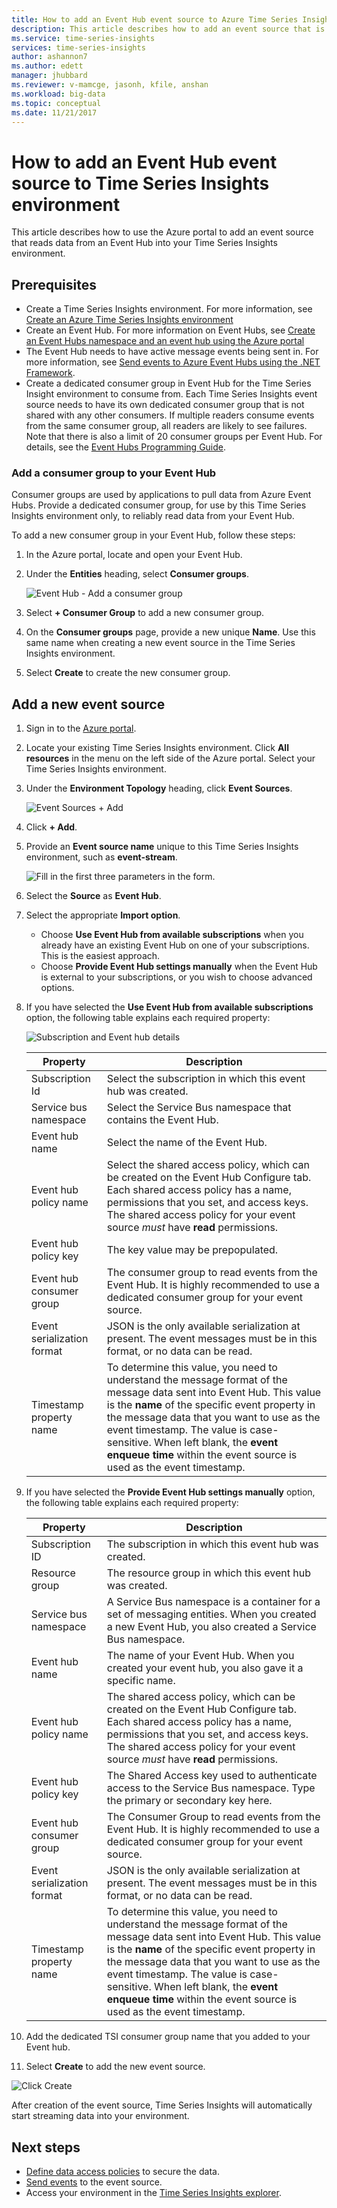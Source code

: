 ```yaml
---
title: How to add an Event Hub event source to Azure Time Series Insights | Microsoft Docs
description: This article describes how to add an event source that is connected to an Event Hub to your Time Series Insights environment.
ms.service: time-series-insights
services: time-series-insights
author: ashannon7
ms.author: edett
manager: jhubbard
ms.reviewer: v-mamcge, jasonh, kfile, anshan
ms.workload: big-data
ms.topic: conceptual
ms.date: 11/21/2017
---
```


# How to add an Event Hub event source to Time Series Insights environment

This article describes how to use the Azure portal to add an event source that reads data from an Event Hub into your Time Series Insights environment.

## Prerequisites
- Create a Time Series Insights environment. For more information, see [Create an Azure Time Series Insights environment](time-series-insights-get-started.md) 
- Create an Event Hub. For more information on Event Hubs, see [Create an Event Hubs namespace and an event hub using the Azure portal](../event-hubs/event-hubs-create.md)
- The Event Hub needs to have active message events being sent in. For more information, see [Send events to Azure Event Hubs using the .NET Framework](../event-hubs/event-hubs-dotnet-framework-getstarted-send.md).
- Create a dedicated consumer group in Event Hub for the Time Series Insight environment to consume from. Each Time Series Insights event source needs to have its own dedicated consumer group that is not shared with any other consumers. If multiple readers consume events from the same consumer group, all readers are likely to see failures. Note that there is also a limit of 20 consumer groups per Event Hub. For details, see the [Event Hubs Programming Guide](../event-hubs/event-hubs-programming-guide.md).

### Add a consumer group to your Event Hub
Consumer groups are used by applications to pull data from Azure Event Hubs. Provide a dedicated consumer group, for use by this Time Series Insights environment only, to reliably read data from your Event Hub.

To add a new consumer group in your Event Hub, follow these steps:
1. In the Azure portal, locate and open your Event Hub.

2. Under the **Entities** heading, select **Consumer groups**.

   ![Event Hub - Add a consumer group](media/time-series-insights-how-to-add-an-event-source-eventhub/5-event-hub-consumer-group.png)

3. Select **+ Consumer Group** to add a new consumer group. 

4. On the **Consumer groups** page, provide a new unique **Name**.  Use this same name when creating a new event source in the Time Series Insights environment.

5. Select **Create** to create the new consumer group.

## Add a new event source
1. Sign in to the [Azure portal](https://portal.azure.com).

2. Locate your existing Time Series Insights environment. Click **All resources** in the menu on the left side of the Azure portal. Select your Time Series Insights environment.

3. Under the **Environment Topology** heading, click **Event Sources**.

   ![Event Sources + Add](media/time-series-insights-how-to-add-an-event-source-eventhub/1-event-sources.png)

4. Click **+ Add**.

5. Provide an **Event source name** unique to this Time Series Insights environment, such as **event-stream**.

   ![Fill in the first three parameters in the form.](media/time-series-insights-how-to-add-an-event-source-eventhub/2-import-option.png)

6. Select the **Source** as **Event Hub**.

7. Select the appropriate **Import option**. 
   - Choose **Use Event Hub from available subscriptions** when you already have an existing Event Hub on one of your subscriptions. This is the easiest approach.
   - Choose **Provide Event Hub settings manually** when the Event Hub is external to your subscriptions, or you wish to choose advanced options. 

8. If you have selected the **Use Event Hub from available subscriptions** option, the following table explains each required property:

   ![Subscription and Event hub details](media/time-series-insights-how-to-add-an-event-source-eventhub/3-new-event-source.png)

   | Property | Description |
   | --- | --- |
   | Subscription Id | Select the subscription in which this event hub was created.
   | Service bus namespace | Select the Service Bus namespace that contains the Event Hub.
   | Event hub name | Select the name of the Event Hub.
   | Event hub policy name | Select the shared access policy, which can be created on the Event Hub Configure tab. Each shared access policy has a name, permissions that you set, and access keys. The shared access policy for your event source *must* have **read** permissions.
   | Event hub policy key | The key value may be prepopulated.
   | Event hub consumer group | The consumer group to read events from the Event Hub. It is highly recommended to use a dedicated consumer group for your event source. |
   | Event serialization format | JSON is the only available serialization at present. The event messages must be in this format, or no data can be read. |
   | Timestamp property name | To determine this value, you need to understand the message format of the message data sent into Event Hub. This value is the **name** of the specific event property in the message data that you want to use as the event timestamp. The value is case-sensitive. When left blank, the **event enqueue time** within the event source is used as the event timestamp. |


9. If you have selected the **Provide Event Hub settings manually** option, the following table explains each required property:

   | Property | Description |
   | --- | --- |
   | Subscription ID | The subscription in which this event hub was created.
   | Resource group | The resource group in which this event hub was created.
   | Service bus namespace | A Service Bus namespace is a container for a set of messaging entities. When you created a new Event Hub, you also created a Service Bus namespace.
   | Event hub name | The name of your Event Hub. When you created your event hub, you also gave it a specific name.
   | Event hub policy name | The shared access policy, which can be created on the Event Hub Configure tab. Each shared access policy has a name, permissions that you set, and access keys. The shared access policy for your event source *must* have **read** permissions.
   | Event hub policy key | The Shared Access key used to authenticate access to the Service Bus namespace. Type the primary or secondary key here.
   | Event hub consumer group | The Consumer Group to read events from the Event Hub. It is highly recommended to use a dedicated consumer group for your event source.
   | Event serialization format | JSON is the only available serialization at present. The event messages must be in this format, or no data can be read. |
   | Timestamp property name | To determine this value, you need to understand the message format of the message data sent into Event Hub. This value is the **name** of the specific event property in the message data that you want to use as the event timestamp. The value is case-sensitive. When left blank, the **event enqueue time** within the event source is used as the event timestamp. |

10. Add the dedicated TSI consumer group name that you added to your Event hub.

11. Select **Create** to add the new event source.
   
   ![Click Create](media/time-series-insights-how-to-add-an-event-source-eventhub/4-create-button.png)

   After creation of the event source, Time Series Insights will automatically start streaming data into your environment.


## Next steps
- [Define data access policies](time-series-insights-data-access.md) to secure the data.
- [Send events](time-series-insights-send-events.md) to the event source.
- Access your environment in the [Time Series Insights explorer](https://insights.timeseries.azure.com).
